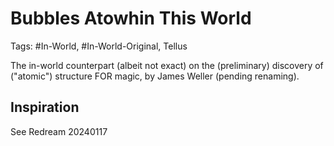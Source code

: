 # Bubbles Atowhin This World

Tags: #In-World, #In-World-Original, Tellus

The in-world counterpart (albeit not exact) on the (preliminary) discovery of ("atomic") structure FOR magic, by James Weller (pending renaming).

## Inspiration

See Redream 20240117